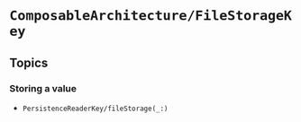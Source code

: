 # ``ComposableArchitecture/FileStorageKey``

## Topics

### Storing a value

- ``PersistenceReaderKey/fileStorage(_:)``
